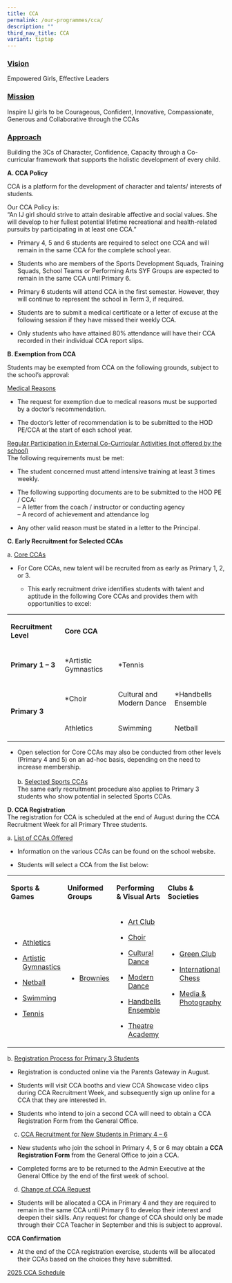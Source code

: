 ```yaml
---
title: CCA
permalink: /our-programmes/cca/
description: ""
third_nav_title: CCA
variant: tiptap
---
```

<h3><u>Vision</u></h3>
<p>Empowered Girls, Effective Leaders</p>
<h3><u>Mission</u></h3>
<p>Inspire IJ girls to be Courageous, Confident, Innovative, Compassionate,
Generous and Collaborative through the CCAs</p>
<h3><u>Approach</u></h3>
<p>Building the 3Cs of Character, Confidence, Capacity through a Co-curricular
framework that supports the holistic development of every child.</p>
<p><strong>A. CCA Policy</strong>
</p>
<p>CCA is a platform for the development of character and talents/ interests
of students.</p>
<p>Our CCA Policy is:
<br>“An IJ girl should strive to attain desirable affective and social values.
She will develop to her fullest potential lifetime recreational and health-related
pursuits by participating in at least one CCA.”</p>
<ul data-tight="true" class="tight">
<li>
<p>Primary 4, 5 and 6 students are required to select one CCA and will remain
in the same CCA for the complete school year.</p>
</li>
<li>
<p>Students who are members of the Sports Development Squads, Training Squads,
School Teams or Performing Arts SYF Groups are expected to remain in the
same CCA until Primary 6.</p>
</li>
<li>
<p>Primary 6 students will attend CCA in the first semester. However, they
will continue to represent the school in Term 3, if required.</p>
</li>
<li>
<p>Students are to submit a medical certificate or a letter of excuse at
the following session if they have missed their weekly CCA.</p>
</li>
<li>
<p>Only students who have attained 80% attendance will have their CCA recorded
in their individual CCA report slips.</p>
</li>
</ul>
<p><strong>B. Exemption from CCA</strong>
</p>
<p>Students may be exempted from CCA on the following grounds, subject to
the school’s approval:</p>
<p><u>Medical Reasons</u>
</p>
<ul data-tight="true" class="tight">
<li>
<p>The request for exemption due to medical reasons must be supported by
a doctor’s recommendation.</p>
</li>
<li>
<p>The doctor’s letter of recommendation is to be submitted to the HOD PE/CCA
at the start of each school year.</p>
</li>
</ul>
<p><u>Regular Participation in External Co-Curricular Activities (not offered by the school)</u>
<br>The following requirements must be met:</p>
<ul data-tight="true" class="tight">
<li>
<p>The student concerned must attend intensive training at least 3 times
weekly.</p>
</li>
<li>
<p>The following supporting documents are to be submitted to the HOD PE /
CCA:
<br>– A letter from the coach / instructor or conducting agency
<br>– A record of achievement and attendance log</p>
</li>
<li>
<p>Any other valid reason must be stated in a letter to the Principal.</p>
</li>
</ul>
<p><strong>C. Early Recruitment for Selected CCAs</strong>
</p>
<p>a. <u>Core CCAs</u>
</p>
<ul data-tight="true" class="tight">
<li>
<p>For Core CCAs, new talent will be recruited from as early as Primary 1,
2, or 3.</p>
<ul data-tight="true" class="tight">
<li>
<p>This early recruitment drive identifies students with talent and aptitude
in the following Core CCAs and provides them with opportunities to excel:</p>
</li>
</ul>
</li>
</ul>
<table style="minWidth: 100px">
<colgroup>
<col>
<col>
<col>
<col>
</colgroup>
<tbody>
<tr>
<td rowspan="1" colspan="1">
<p><strong>Recruitment Level</strong>
</p>
</td>
<td rowspan="1" colspan="3">
<p><strong>Core CCA</strong>
</p>
</td>
</tr>
<tr>
<td rowspan="1" colspan="1">
<p><strong>Primary 1 – 3</strong>
</p>
</td>
<td rowspan="1" colspan="1">
<p>*Artistic Gymnastics</p>
</td>
<td rowspan="1" colspan="1">
<p>*Tennis</p>
</td>
<td rowspan="1" colspan="1">
<p>&nbsp;</p>
</td>
</tr>
<tr>
<td rowspan="2" colspan="1">
<p><strong>Primary 3</strong>
</p>
</td>
<td rowspan="1" colspan="1">
<p>*Choir</p>
</td>
<td rowspan="1" colspan="1">
<p>Cultural and Modern Dance</p>
</td>
<td rowspan="1" colspan="1">
<p>*Handbells Ensemble</p>
</td>
</tr>
<tr>
<td rowspan="1" colspan="1">
<p>Athletics</p>
</td>
<td rowspan="1" colspan="1">
<p>Swimming</p>
</td>
<td rowspan="1" colspan="1">
<p>Netball</p>
</td>
</tr>
</tbody>
</table>
<ul data-tight="true" class="tight">
<li>
<p>Open selection for Core CCAs may also be conducted from other levels (Primary
4 and 5) on an ad-hoc basis, depending on the need to increase membership.
<br>
<br>b. <u>Selected Sports CCAs</u>
<br>The same early recruitment procedure also applies to Primary 3 students
who show potential in selected Sports CCAs.</p>
</li>
</ul>
<p><strong>D. CCA Registration</strong>
<br>The registration for CCA is scheduled at the end of August during the
CCA Recruitment Week for all Primary Three students.</p>
<p>a. <u>List of CCAs Offered</u>
</p>
<ul>
<li>
<p>Information on the various CCAs can be found on the school website.</p>
</li>
<li>
<p>Students will select a CCA from the list below:</p>
</li>
</ul>
<table style="minWidth: 100px">
<colgroup>
<col>
<col>
<col>
<col>
</colgroup>
<tbody>
<tr>
<td rowspan="1" colspan="1">
<p><strong>Sports &amp; Games</strong>
</p>
</td>
<td rowspan="1" colspan="1">
<p><strong>Uniformed Groups</strong>
</p>
</td>
<td rowspan="1" colspan="1">
<p><strong>Performing &amp; Visual Arts</strong>
</p>
</td>
<td rowspan="1" colspan="1">
<p><strong>Clubs &amp; Societies</strong>
</p>
</td>
</tr>
<tr>
<td rowspan="1" colspan="1">
<ul data-tight="true" class="tight">
<li>
<p><a href="/our-programmes/cca/athletics/" rel="noopener noreferrer" target="_blank"><u>Athletics</u></a>
</p>
</li>
<li>
<p><a href="/our-programmes/cca/artistic-gymnastics/" rel="noopener noreferrer" target="_blank"><u>Artistic Gymnastics</u></a>
</p>
</li>
<li>
<p><a href="/our-programmes/cca/netball/" rel="noopener noreferrer" target="_blank"><u>Netball</u></a>
</p>
</li>
<li>
<p><a href="/our-programmes/cca/swimming/" rel="noopener noreferrer" target="_blank"><u>Swimming</u></a>
</p>
</li>
<li>
<p><a href="/our-programmes/cca/tennis/" rel="noopener noreferrer" target="_blank"><u>Tennis</u></a>
</p>
</li>
</ul>
</td>
<td rowspan="1" colspan="1">
<ul data-tight="true" class="tight">
<li>
<p><a href="/our-programmes/cca/brownies/" rel="noopener noreferrer" target="_blank"><u>Brownies</u></a>
</p>
</li>
</ul>
</td>
<td rowspan="1" colspan="1">
<ul data-tight="true" class="tight">
<li>
<p><a href="/our-programmes/cca/art-club/" rel="noopener noreferrer" target="_blank"><u>Art Club</u></a>
</p>
</li>
<li>
<p><a href="/our-programmes/cca/choir/" rel="noopener noreferrer" target="_blank"><u>Choir</u></a>
</p>
</li>
<li>
<p><a href="/our-programmes/cca/cultural-dance/" rel="noopener noreferrer" target="_blank"><u>Cultural Dance</u></a>
</p>
</li>
<li>
<p><a href="/our-programmes/cca/modern-dance/" rel="noopener noreferrer" target="_blank"><u>Modern Dance</u></a>
</p>
</li>
<li>
<p><a href="/our-programmes/cca/handbells-ensemble/" rel="noopener noreferrer" target="_blank"><u>Handbells Ensemble</u></a>
</p>
</li>
<li>
<p><a href="/our-programmes/cca/theatre-academy/" rel="noopener noreferrer" target="_blank"><u>Theatre Academy</u></a>
</p>
</li>
</ul>
</td>
<td rowspan="1" colspan="1">
<ul data-tight="true" class="tight">
<li>
<p><a href="/our-programmes/cca/green-club/" rel="noopener noreferrer" target="_blank"><u>Green Club</u></a>
</p>
</li>
<li>
<p><a href="/our-programmes/cca/international-chess/" rel="noopener noreferrer" target="_blank"><u>International Chess</u></a>
</p>
</li>
<li>
<p><a href="/our-programmes/cca/media-photography/" rel="noopener noreferrer" target="_blank"><u>Media &amp; Photography</u></a>
</p>
</li>
</ul>
</td>
</tr>
</tbody>
</table>
<p>b.&nbsp;<u>Registration Process for Primary 3 Students</u>
</p>
<ul data-tight="true" class="tight">
<li>
<p>Registration is conducted online via the Parents Gateway in August.</p>
</li>
<li>
<p>Students will visit CCA booths and view CCA Showcase video clips during
CCA Recruitment Week, and subsequently sign up online for a CCA that they
are interested in.</p>
</li>
<li>
<p>Students who intend to join a second CCA will need to obtain a CCA Registration
Form from the General Office.</p>
</li>
</ul>
<p>&nbsp; &nbsp; c.&nbsp;<u>CCA Recruitment for New Students in Primary 4 – 6</u>
</p>
<ul data-tight="true" class="tight">
<li>
<p>New students who join the school in Primary 4, 5 or 6 may obtain a&nbsp;<strong>CCA Registration Form</strong>&nbsp;from
the General Office to join a CCA.</p>
</li>
<li>
<p>Completed forms are to be returned to the Admin Executive at the General
Office by the end of the first week of school.</p>
</li>
</ul>
<p>&nbsp; &nbsp; d.&nbsp;<u>Change of CCA Request</u>
</p>
<ul data-tight="true" class="tight">
<li>
<p>Students will be allocated a CCA in Primary 4 and they are required to
remain in the same CCA until Primary 6 to develop their interest and deepen
their skills. Any request for change of CCA should only be made through
their CCA Teacher in September and this is subject to approval.</p>
</li>
</ul>
<p><strong>CCA Confirmation</strong>
</p>
<ul data-tight="true" class="tight">
<li>
<p>At the end of the CCA registration exercise, students will be allocated
their CCAs based on the choices they have submitted.</p>
</li>
</ul>
<p></p>
<p><a href="/files/20250121___CCA_Schedule_2025.pdf" rel="noopener noreferrer nofollow" target="_blank">2025 CCA Schedule</a>
</p>